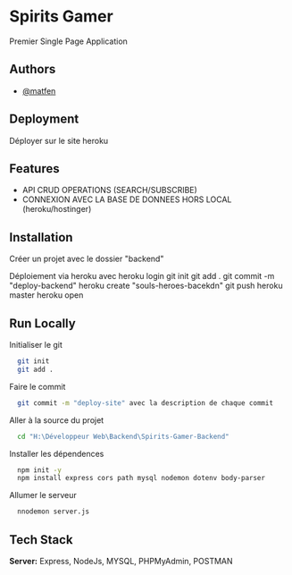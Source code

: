 # Spirits Gamer

Premier Single Page Application


## Authors

- [@matfen](https://github.com/Matfen2)


## Deployment

Déployer sur le site heroku

## Features
- API CRUD OPERATIONS (SEARCH/SUBSCRIBE)
- CONNEXION AVEC LA BASE DE DONNEES HORS LOCAL (heroku/hostinger)


## Installation

Créer un projet avec le dossier "backend"

Déploiement via heroku avec 
    heroku login
    git init
    git add .
    git commit -m "deploy-backend"
    heroku create "souls-heroes-bacekdn"
    git push heroku master
    heroku open
## Run Locally

Initialiser le git
```bash
  git init 
  git add .
```

Faire le commit 
```bash
  git commit -m "deploy-site" avec la description de chaque commit
```

Aller à la source du projet

```bash
  cd "H:\Développeur Web\Backend\Spirits-Gamer-Backend"
```

Installer les dépendences

```bash
  npm init -y
  npm install express cors path mysql nodemon dotenv body-parser
```

Allumer le serveur

```bash
  nnodemon server.js
```


## Tech Stack

**Server:** Express, NodeJs, MYSQL, PHPMyAdmin, POSTMAN


